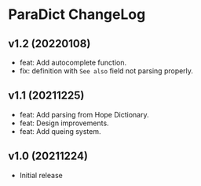 # ParaDict ChangeLog

## v1.2 (20220108)
- feat: Add autocomplete function.
- fix: definition with `See also` field not parsing properly.

## v1.1 (20211225)
- feat: Add parsing from Hope Dictionary.
- feat: Design improvements.
- feat: Add queing system.

## v1.0 (20211224)
- Initial release